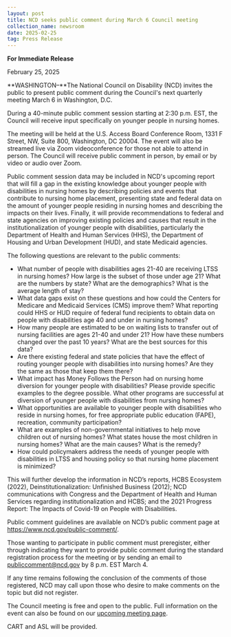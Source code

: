 ```yaml
---
layout: post
title: NCD seeks public comment during March 6 Council meeting
collection_name: newsroom
date: 2025-02-25
tag: Press Release
---
```

**For Immediate Release**

February 25, 2025

**WASHINGTON–**The National Council on Disability (NCD) invites the public to present public comment during the Council's next quarterly meeting March 6 in Washington, D.C.

During a 40-minute public comment session starting at 2:30 p.m. EST, the Council will receive input specifically on younger people in nursing homes.

The meeting will be held at the U.S. Access Board Conference Room, 1331 F Street, NW, Suite 800, Washington, DC 20004. The event will also be streamed live via Zoom videoconference for those not able to attend in person. The Council will receive public comment in person, by email or by video or audio over Zoom. 

Public comment session data may be included in NCD's upcoming report that will fill a gap in the existing knowledge about younger people with disabilities in nursing homes by describing policies and events that contribute to nursing home placement, presenting state and federal data on the amount of younger people residing in nursing homes and describing the impacts on their lives. Finally, it will provide recommendations to federal and state agencies on improving existing policies and causes that result in the institutionalization of younger people with disabilities, particularly the Department of Health and Human Services (HHS), the Department of Housing and Urban Development (HUD), and state Medicaid agencies.

The following questions are relevant to the public comments:

* What number of people with disabilities ages 21-40 are receiving LTSS in nursing homes? How large is the subset of those under age 21? What are the numbers by state? What are the demographics? What is the average length of stay?
* What data gaps exist on these questions and how could the Centers for Medicare and Medicaid Services (CMS) improve them? What reporting could HHS or HUD require of federal fund recipients to obtain data on people with disabilities age 40 and under in nursing homes?
* How many people are estimated to be on waiting lists to transfer out of nursing facilities are ages 21-40 and under 21? How have these numbers changed over the past 10 years? What are the best sources for this data?
* Are there existing federal and state policies that have the effect of routing younger people with disabilities into nursing homes? Are they the same as those that keep them there?
* What impact has Money Follows the Person had on nursing home diversion for younger people with disabilities? Please provide specific examples to the degree possible. What other programs are successful at diversion of younger people with disabilities from nursing homes?
* What opportunities are available to younger people with disabilities who reside in nursing homes, for free appropriate public education (FAPE), recreation, community participation?
* What are examples of non-governmental initiatives to help move children out of nursing homes? What states house the most children in nursing homes? What are the main causes? What is the remedy?
* How could policymakers address the needs of younger people with disabilities in LTSS and housing policy so that nursing home placement is minimized?

This will further develop the information in NCD’s reports, HCBS Ecosystem (2022), Deinstitutionalization: Unfinished Business (2012); NCD communications with Congress and the Department of Health and Human Services regarding institutionalization and HCBS; and the 2021 Progress Report: The Impacts of Covid-19 on People with Disabilities. 

Public comment guidelines are available on NCD’s public comment page at <https://www.ncd.gov/public-comment/>.

Those wanting to participate in public comment must preregister, either through indicating they want to provide public comment during the standard registration process for the meeting or by sending an email to publiccomment@ncd.gov by 8 p.m. EST March 4. 

If any time remains following the conclusion of the comments of those registered, NCD may call upon those who desire to make comments on the topic but did not register.

The Council meeting is free and open to the public. Full information on the event can also be found on our [upcoming meeting page](https://www.ncd.gov/meeting/2025-03-06-march-6-7-2025-council-meeting/).

CART and ASL will be provided.
